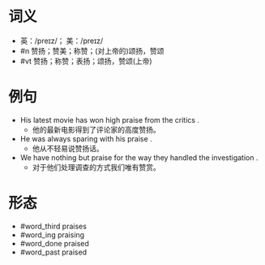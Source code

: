 # 词义
- 英：/preɪz/； 美：/preɪz/
- #n 赞扬；赞美；称赞；(对上帝的)颂扬，赞颂
- #vt 赞扬；称赞；表扬；颂扬，赞颂(上帝)
# 例句
- His latest movie has won high praise from the critics .
	- 他的最新电影得到了评论家的高度赞扬。
- He was always sparing with his praise .
	- 他从不轻易说赞扬话。
- We have nothing but praise for the way they handled the investigation .
	- 对于他们处理调查的方式我们唯有赞赏。
# 形态
- #word_third praises
- #word_ing praising
- #word_done praised
- #word_past praised
